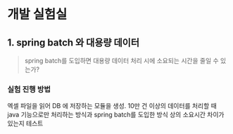 # 개발 실험실

## 1. spring batch 와 대용량 데이터
>spring batch를 도입하면 대용량 데이터 처리 시에 소요되는 시간을 줄일 수 있는가?

### 실험 진행 방법
엑셀 파일을 읽어 DB 에 저장하는 모듈을 생성. 10만 건 이상의 데이터를 처리할 때 java 기능으로만 처리하는 방식과 spring batch를 도입한 방식 상의 소요시간 차이가 있는지 테스트


